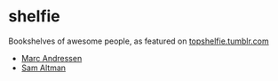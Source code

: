 shelfie
=======

Bookshelves of awesome people, as featured on [topshelfie.tumblr.com](http://topshelfie.tumblr.com)

- [Marc Andressen](https://github.com/nbashaw/shelfie/blob/master/pmarca.md)
- [Sam Altman](https://github.com/nbashaw/shelfie/blob/master/sama.md)
